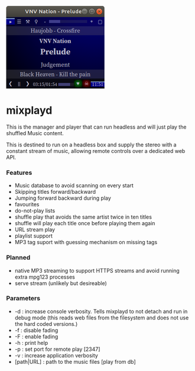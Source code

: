 ![mixplay main screen](mixplay_main.png)

# mixplayd
This is the manager and player that can run headless and will just play the shuffled Music content.

This is destined to run on a headless box and supply the stereo with a constant stream of music, allowing remote controls over a dedicated web API.

### Features
* Music database to avoid scanning on every start
* Skipping titles forward/backward
* Jumping forward backward during play
* favourites
* do-not-play lists
* shuffle play that avoids the same artist twice in ten titles
* shuffle will play each title once before playing them again
* URL stream play
* playlist support
* MP3 tag suport with guessing mechanism on missing tags

### Planned
* native MP3 streaming to support HTTPS streams and avoid running extra mpg123 processes
* serve stream (unlikely but desireable)

### Parameters
* -d         : increase console verbosity. Tells mixplayd to not detach and run in debug mode (this reads web files from the filesystem and does not use the hard coded versions.)
* -f         : disable fading
* -F         : enable fading
* -h         : print help
* -p <port>  : set port for remote play [2347]
* -v         : increase application verbosity
* [path|URL] : path to the music files [play from db]
